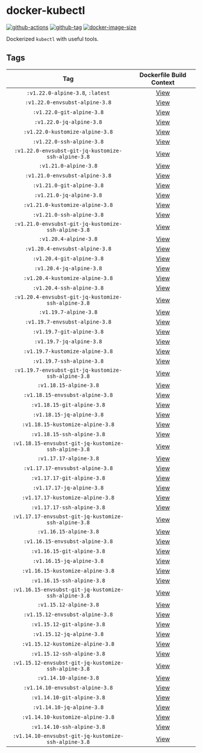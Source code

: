 # docker-kubectl

[![github-actions](https://github.com/theohbrothers/docker-kubectl/workflows/ci-master-pr/badge.svg)](https://github.com/theohbrothers/docker-kubectl/actions)
[![github-tag](https://img.shields.io/github/tag/theohbrothers/docker-kubectl)](https://github.com/theohbrothers/docker-kubectl/releases/)
[![docker-image-size](https://img.shields.io/docker/image-size/theohbrothers/docker-kubectl/latest)](https://hub.docker.com/r/theohbrothers/docker-kubectl)

Dockerized `kubectl` with useful tools.

## Tags

| Tag | Dockerfile Build Context |
|:-------:|:---------:|
| `:v1.22.0-alpine-3.8`, `:latest` | [View](variants/v1.22.0-alpine-3.8 ) |
| `:v1.22.0-envsubst-alpine-3.8` | [View](variants/v1.22.0-envsubst-alpine-3.8 ) |
| `:v1.22.0-git-alpine-3.8` | [View](variants/v1.22.0-git-alpine-3.8 ) |
| `:v1.22.0-jq-alpine-3.8` | [View](variants/v1.22.0-jq-alpine-3.8 ) |
| `:v1.22.0-kustomize-alpine-3.8` | [View](variants/v1.22.0-kustomize-alpine-3.8 ) |
| `:v1.22.0-ssh-alpine-3.8` | [View](variants/v1.22.0-ssh-alpine-3.8 ) |
| `:v1.22.0-envsubst-git-jq-kustomize-ssh-alpine-3.8` | [View](variants/v1.22.0-envsubst-git-jq-kustomize-ssh-alpine-3.8 ) |
| `:v1.21.0-alpine-3.8` | [View](variants/v1.21.0-alpine-3.8 ) |
| `:v1.21.0-envsubst-alpine-3.8` | [View](variants/v1.21.0-envsubst-alpine-3.8 ) |
| `:v1.21.0-git-alpine-3.8` | [View](variants/v1.21.0-git-alpine-3.8 ) |
| `:v1.21.0-jq-alpine-3.8` | [View](variants/v1.21.0-jq-alpine-3.8 ) |
| `:v1.21.0-kustomize-alpine-3.8` | [View](variants/v1.21.0-kustomize-alpine-3.8 ) |
| `:v1.21.0-ssh-alpine-3.8` | [View](variants/v1.21.0-ssh-alpine-3.8 ) |
| `:v1.21.0-envsubst-git-jq-kustomize-ssh-alpine-3.8` | [View](variants/v1.21.0-envsubst-git-jq-kustomize-ssh-alpine-3.8 ) |
| `:v1.20.4-alpine-3.8` | [View](variants/v1.20.4-alpine-3.8 ) |
| `:v1.20.4-envsubst-alpine-3.8` | [View](variants/v1.20.4-envsubst-alpine-3.8 ) |
| `:v1.20.4-git-alpine-3.8` | [View](variants/v1.20.4-git-alpine-3.8 ) |
| `:v1.20.4-jq-alpine-3.8` | [View](variants/v1.20.4-jq-alpine-3.8 ) |
| `:v1.20.4-kustomize-alpine-3.8` | [View](variants/v1.20.4-kustomize-alpine-3.8 ) |
| `:v1.20.4-ssh-alpine-3.8` | [View](variants/v1.20.4-ssh-alpine-3.8 ) |
| `:v1.20.4-envsubst-git-jq-kustomize-ssh-alpine-3.8` | [View](variants/v1.20.4-envsubst-git-jq-kustomize-ssh-alpine-3.8 ) |
| `:v1.19.7-alpine-3.8` | [View](variants/v1.19.7-alpine-3.8 ) |
| `:v1.19.7-envsubst-alpine-3.8` | [View](variants/v1.19.7-envsubst-alpine-3.8 ) |
| `:v1.19.7-git-alpine-3.8` | [View](variants/v1.19.7-git-alpine-3.8 ) |
| `:v1.19.7-jq-alpine-3.8` | [View](variants/v1.19.7-jq-alpine-3.8 ) |
| `:v1.19.7-kustomize-alpine-3.8` | [View](variants/v1.19.7-kustomize-alpine-3.8 ) |
| `:v1.19.7-ssh-alpine-3.8` | [View](variants/v1.19.7-ssh-alpine-3.8 ) |
| `:v1.19.7-envsubst-git-jq-kustomize-ssh-alpine-3.8` | [View](variants/v1.19.7-envsubst-git-jq-kustomize-ssh-alpine-3.8 ) |
| `:v1.18.15-alpine-3.8` | [View](variants/v1.18.15-alpine-3.8 ) |
| `:v1.18.15-envsubst-alpine-3.8` | [View](variants/v1.18.15-envsubst-alpine-3.8 ) |
| `:v1.18.15-git-alpine-3.8` | [View](variants/v1.18.15-git-alpine-3.8 ) |
| `:v1.18.15-jq-alpine-3.8` | [View](variants/v1.18.15-jq-alpine-3.8 ) |
| `:v1.18.15-kustomize-alpine-3.8` | [View](variants/v1.18.15-kustomize-alpine-3.8 ) |
| `:v1.18.15-ssh-alpine-3.8` | [View](variants/v1.18.15-ssh-alpine-3.8 ) |
| `:v1.18.15-envsubst-git-jq-kustomize-ssh-alpine-3.8` | [View](variants/v1.18.15-envsubst-git-jq-kustomize-ssh-alpine-3.8 ) |
| `:v1.17.17-alpine-3.8` | [View](variants/v1.17.17-alpine-3.8 ) |
| `:v1.17.17-envsubst-alpine-3.8` | [View](variants/v1.17.17-envsubst-alpine-3.8 ) |
| `:v1.17.17-git-alpine-3.8` | [View](variants/v1.17.17-git-alpine-3.8 ) |
| `:v1.17.17-jq-alpine-3.8` | [View](variants/v1.17.17-jq-alpine-3.8 ) |
| `:v1.17.17-kustomize-alpine-3.8` | [View](variants/v1.17.17-kustomize-alpine-3.8 ) |
| `:v1.17.17-ssh-alpine-3.8` | [View](variants/v1.17.17-ssh-alpine-3.8 ) |
| `:v1.17.17-envsubst-git-jq-kustomize-ssh-alpine-3.8` | [View](variants/v1.17.17-envsubst-git-jq-kustomize-ssh-alpine-3.8 ) |
| `:v1.16.15-alpine-3.8` | [View](variants/v1.16.15-alpine-3.8 ) |
| `:v1.16.15-envsubst-alpine-3.8` | [View](variants/v1.16.15-envsubst-alpine-3.8 ) |
| `:v1.16.15-git-alpine-3.8` | [View](variants/v1.16.15-git-alpine-3.8 ) |
| `:v1.16.15-jq-alpine-3.8` | [View](variants/v1.16.15-jq-alpine-3.8 ) |
| `:v1.16.15-kustomize-alpine-3.8` | [View](variants/v1.16.15-kustomize-alpine-3.8 ) |
| `:v1.16.15-ssh-alpine-3.8` | [View](variants/v1.16.15-ssh-alpine-3.8 ) |
| `:v1.16.15-envsubst-git-jq-kustomize-ssh-alpine-3.8` | [View](variants/v1.16.15-envsubst-git-jq-kustomize-ssh-alpine-3.8 ) |
| `:v1.15.12-alpine-3.8` | [View](variants/v1.15.12-alpine-3.8 ) |
| `:v1.15.12-envsubst-alpine-3.8` | [View](variants/v1.15.12-envsubst-alpine-3.8 ) |
| `:v1.15.12-git-alpine-3.8` | [View](variants/v1.15.12-git-alpine-3.8 ) |
| `:v1.15.12-jq-alpine-3.8` | [View](variants/v1.15.12-jq-alpine-3.8 ) |
| `:v1.15.12-kustomize-alpine-3.8` | [View](variants/v1.15.12-kustomize-alpine-3.8 ) |
| `:v1.15.12-ssh-alpine-3.8` | [View](variants/v1.15.12-ssh-alpine-3.8 ) |
| `:v1.15.12-envsubst-git-jq-kustomize-ssh-alpine-3.8` | [View](variants/v1.15.12-envsubst-git-jq-kustomize-ssh-alpine-3.8 ) |
| `:v1.14.10-alpine-3.8` | [View](variants/v1.14.10-alpine-3.8 ) |
| `:v1.14.10-envsubst-alpine-3.8` | [View](variants/v1.14.10-envsubst-alpine-3.8 ) |
| `:v1.14.10-git-alpine-3.8` | [View](variants/v1.14.10-git-alpine-3.8 ) |
| `:v1.14.10-jq-alpine-3.8` | [View](variants/v1.14.10-jq-alpine-3.8 ) |
| `:v1.14.10-kustomize-alpine-3.8` | [View](variants/v1.14.10-kustomize-alpine-3.8 ) |
| `:v1.14.10-ssh-alpine-3.8` | [View](variants/v1.14.10-ssh-alpine-3.8 ) |
| `:v1.14.10-envsubst-git-jq-kustomize-ssh-alpine-3.8` | [View](variants/v1.14.10-envsubst-git-jq-kustomize-ssh-alpine-3.8 ) |

